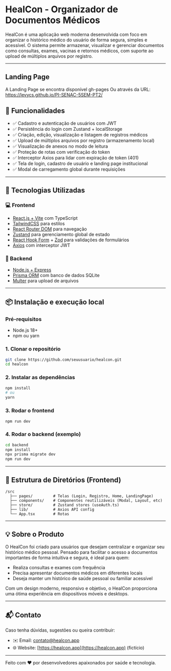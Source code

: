 # HealCon - Organizador de Documentos Médicos

HealCon é uma aplicação web moderna desenvolvida com foco em organizar o histórico médico do usuário de forma segura, simples e acessível. O sistema permite armazenar, visualizar e gerenciar documentos como consultas, exames, vacinas e retornos médicos, com suporte ao upload de múltiplos arquivos por registro.

---

## Landing Page
A Landing Page se encontra disponível gh-pages
Ou através da URL: https://levycs.github.io/PI-SENAC-5SEM-PT2/

## 🚀 Funcionalidades

* ✅ Cadastro e autenticação de usuários com JWT
* ✅ Persistência do login com Zustand + localStorage
* ✅ Criação, edição, visualização e listagem de registros médicos
* ✅ Upload de múltiplos arquivos por registro (armazenamento local)
* ✅ Visualização de anexos no modo de leitura
* ✅ Proteção de rotas com verificação do token
* ✅ Interceptor Axios para lidar com expiração de token (401)
* ✅ Tela de login, cadastro de usuário e landing page institucional
* ✅ Modal de carregamento global durante requisições

---

## 🧪 Tecnologias Utilizadas

### 💻 Frontend

* [React.js + Vite](https://vitejs.dev/) com TypeScript
* [TailwindCSS](https://tailwindcss.com/) para estilos
* [React Router DOM](https://reactrouter.com/) para navegação
* [Zustand](https://github.com/pmndrs/zustand) para gerenciamento global de estado
* [React Hook Form](https://react-hook-form.com/) + [Zod](https://github.com/colinhacks/zod) para validações de formulários
* [Axios](https://axios-http.com/) com interceptor JWT

### 🧠 Backend

* [Node.js + Express](https://expressjs.com/)
* [Prisma ORM](https://www.prisma.io/) com banco de dados SQLite
* [Multer](https://github.com/expressjs/multer) para upload de arquivos

---

## 📦 Instalação e execução local

### Pré-requisitos

* Node.js 18+
* npm ou yarn

### 1. Clonar o repositório

```bash
git clone https://github.com/seuusuario/healcon.git
cd healcon
```

### 2. Instalar as dependências

```bash
npm install
# ou
yarn
```

### 3. Rodar o frontend

```bash
npm run dev
```

### 4. Rodar o backend (exemplo)

```bash
cd backend
npm install
npx prisma migrate dev
npm run dev
```

---

## 📁 Estrutura de Diretórios (Frontend)

```
/src
  ├── pages/         # Telas (Login, Registro, Home, LandingPage)
  ├── components/    # Componentes reutilizáveis (Modal, Layout, etc)
  ├── store/         # Zustand stores (useAuth.ts)
  ├── lib/           # Axios API config
  └── App.tsx        # Rotas
```

---

## 💡 Sobre o Produto

O HealCon foi criado para usuários que desejam centralizar e organizar seu histórico médico pessoal. Pensado para facilitar o acesso a documentos importantes de forma intuitiva e segura, é ideal para quem:

* Realiza consultas e exames com frequência
* Precisa apresentar documentos médicos em diferentes locais
* Deseja manter um histórico de saúde pessoal ou familiar acessível

Com um design moderno, responsivo e objetivo, o HealCon proporciona uma ótima experiência em dispositivos móveis e desktops.

---

## 📬 Contato

Caso tenha dúvidas, sugestões ou queira contribuir:

* ✉️ Email: [contato@healcon.app](mailto:contato@healcon.app)
* 🌐 Website: [https://healcon.app](https://healcon.app) (fictício)

---

Feito com ❤️ por desenvolvedores apaixonados por saúde e tecnologia.
